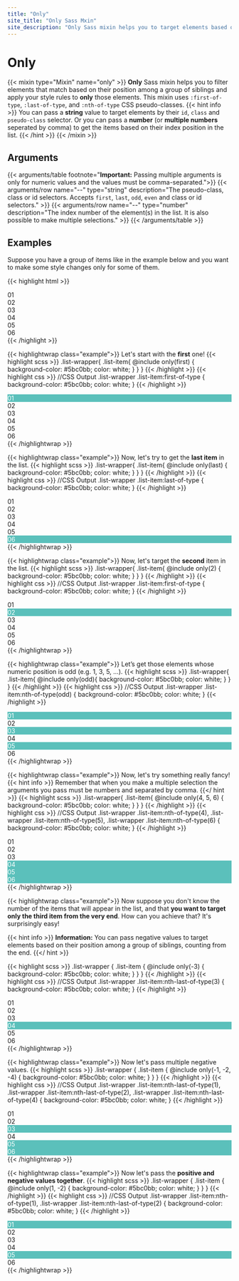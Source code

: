 ```yaml
---
title: "Only"
site_title: "Only Sass Mxin"
site_description: "Only Sass mixin helps you to target elements based on their position among siblings of same type (tag name). This mixin uses :first-of-type, :last-of-type, and :nth-of-type CSS pseudo-classes."
---
```


# Only

{{< mixin type="Mixin" name="only" >}}
**Only** Sass mixin helps you to filter elements that match based on their position among a group of siblings and apply your style rules to **only** those elements. This mixin uses `:first-of-type`, `:last-of-type`, and `:nth-of-type` CSS pseudo-classes.
{{< hint info >}}
You can pass a **string** value to target elements by their `id`, `class` and `pseudo-class` selector. Or you can pass a **number** (or **multiple numbers** seperated by comma) to get the items based on their index position in the list.
{{< /hint >}}
{{< /mixin >}}

## Arguments

{{< arguments/table footnote="**Important:** Passing multiple arguments is only for numeric values and the values must be comma-separated.">}}
  {{< arguments/row name="--" type="string" description="The pseudo-class, class or id selectors. Accepts `first`, `last`, `odd`, `even` and class or id selectors." >}}
  {{< arguments/row name="--" type="number" description="The index number of the element(s) in the list. It is also possible to make multiple selections." >}}
{{< /arguments/table >}}

## Examples

Suppose you have a group of items like in the example below and you want to make some style changes only for some of them.

{{< highlight html >}}
<div class="list-wrapper">
  <div class="list-item">01</div>
  <div class="list-item">02</div>
  <div class="list-item">03</div>
  <div class="list-item">04</div>
  <div class="list-item">05</div>
  <div class="list-item">06</div>
</div>
{{< /highlight >}}

{{< highlightwrap class="example">}}
Let's start with the **first** one!
{{< highlight scss >}}
.list-wrapper{
  .list-item{
    @include only(first) {
      background-color: #5bc0bb;
      color: white;
    }
  }
}
{{< /highlight >}}
{{< highlight css >}}
//CSS Output
.list-wrapper .list-item:first-of-type {
  background-color: #5bc0bb;
  color: white;
}
{{< /highlight >}}
<style>
.list-wrapper.example01 .list-item:first-of-type {
  background-color: #5bc0bb;
  color: white;
}
</style>
<div class="list-wrapper example01">
  <div class="list-item">01</div>
  <div class="list-item">02</div>
  <div class="list-item">03</div>
  <div class="list-item">04</div>
  <div class="list-item">05</div>
  <div class="list-item">06</div>
</div>
{{< /highlightwrap >}}

{{< highlightwrap class="example">}}
Now, let's try to get the **last item** in the list.
{{< highlight scss >}}
.list-wrapper{
  .list-item{
    @include only(last) {
      background-color: #5bc0bb;
      color: white;
    }
  }
}
{{< /highlight >}}
{{< highlight css >}}
//CSS Output
.list-wrapper .list-item:last-of-type {
  background-color: #5bc0bb;
  color: white;
}
{{< /highlight >}}
<style>
.list-wrapper.example02 .list-item:last-of-type {
  background-color: #5bc0bb;
  color: white;
}
</style>
<div class="list-wrapper example02">
  <div class="list-item">01</div>
  <div class="list-item">02</div>
  <div class="list-item">03</div>
  <div class="list-item">04</div>
  <div class="list-item">05</div>
  <div class="list-item">06</div>
</div>
{{< /highlightwrap >}}


{{< highlightwrap class="example">}}
Now, let's target the **second** item in the list.
{{< highlight scss >}}
.list-wrapper{
  .list-item{
    @include only(2) {
      background-color: #5bc0bb;
      color: white;
    }
  }
}
{{< /highlight >}}
{{< highlight css >}}
//CSS Output
.list-wrapper .list-item:first-of-type {
  background-color: #5bc0bb;
  color: white;
}
{{< /highlight >}}
<style>
.list-wrapper.example03 .list-item:nth-of-type(2) {
  background-color: #5bc0bb;
  color: white;
}
</style>
<div class="list-wrapper example03">
  <div class="list-item">01</div>
  <div class="list-item">02</div>
  <div class="list-item">03</div>
  <div class="list-item">04</div>
  <div class="list-item">05</div>
  <div class="list-item">06</div>
</div>
{{< /highlightwrap >}}



{{< highlightwrap class="example">}}
Let’s get those elements whose numeric position is odd (e.g. 1, 3, 5, ...).
{{< highlight scss >}}
.list-wrapper{
  .list-item{
    @include only(odd){
      background-color: #5bc0bb;
      color: white;
    }
  }
}
{{< /highlight >}}
{{< highlight css >}}
//CSS Output
.list-wrapper .list-item:nth-of-type(odd) {
  background-color: #5bc0bb;
  color: white;
}
{{< /highlight >}}
<style>
.list-wrapper.example04 .list-item:nth-of-type(odd) {
  background-color: #5bc0bb;
  color: white;
}
</style>
<div class="list-wrapper example04">
  <div class="list-item">01</div>
  <div class="list-item">02</div>
  <div class="list-item">03</div>
  <div class="list-item">04</div>
  <div class="list-item">05</div>
  <div class="list-item">06</div>
</div>
{{< /highlightwrap >}}

{{< highlightwrap class="example">}}
Now, let's try something really fancy!
{{< hint info >}}
Remember that when you make a multiple selection the arguments you pass must be numbers and separated by comma.
{{</ hint >}}
{{< highlight scss >}}
.list-wrapper{
  .list-item{
    @include only(4, 5, 6) {
      background-color: #5bc0bb;
      color: white;
    }
  }
}
{{< /highlight >}}
{{< highlight css >}}
//CSS Output
.list-wrapper .list-item:nth-of-type(4), 
.list-wrapper .list-item:nth-of-type(5), 
.list-wrapper .list-item:nth-of-type(6) {
  background-color: #5bc0bb;
  color: white;
}
{{< /highlight >}}
<style>
.list-wrapper.example05 .list-item:nth-of-type(4), 
.list-wrapper.example05 .list-item:nth-of-type(5), 
.list-wrapper.example05 .list-item:nth-of-type(6) {
  background-color: #5bc0bb;
  color: white;
}
</style>
<div class="list-wrapper example05">
  <div class="list-item">01</div>
  <div class="list-item">02</div>
  <div class="list-item">03</div>
  <div class="list-item">04</div>
  <div class="list-item">05</div>
  <div class="list-item">06</div>
</div>
{{< /highlightwrap >}}

{{< highlightwrap class="example">}}
Now suppose you don't know the number of the items that will appear in the list, and that **you want to target only the third item from the very end**. How can you achieve that? It's surprisingly easy!

{{< hint info >}}
**Information:** You can pass negative values to target elements based on their position among a group of siblings, counting from the end.
{{</ hint >}}

{{< highlight scss >}}
.list-wrapper {
  .list-item {
    @include only(-3) {
      background-color: #5bc0bb;
      color: white;
    }
  }
}
{{< /highlight >}}
{{< highlight css >}}
//CSS Output
.list-wrapper .list-item:nth-last-of-type(3) {
  background-color: #5bc0bb;
  color: white;
}
{{< /highlight >}}
<style>
.list-wrapper.example06 .list-item:nth-last-of-type(3) {
  background-color: #5bc0bb;
  color: white;
}
</style>
<div class="list-wrapper example06">
  <div class="list-item exclude">01</div>
  <div class="list-item">02</div>
  <div class="list-item">03</div>
  <div class="list-item">04</div>
  <div class="list-item">05</div>
  <div class="list-item exclude">06</div>
</div>
{{< /highlightwrap >}}

{{< highlightwrap class="example">}}
Now let's pass multiple negative values.
{{< highlight scss >}}
.list-wrapper {
  .list-item {
    @include only(-1, -2, -4) {
      background-color: #5bc0bb;
      color: white;
    }
  }
}
{{< /highlight >}}
{{< highlight css >}}
//CSS Output
.list-wrapper .list-item:nth-last-of-type(1), 
.list-wrapper .list-item:nth-last-of-type(2), 
.list-wrapper .list-item:nth-last-of-type(4) {
  background-color: #5bc0bb;
  color: white;
}
{{< /highlight >}}
<style>
.list-wrapper.example07 .list-item:nth-last-of-type(1), 
.list-wrapper.example07 .list-item:nth-last-of-type(2), 
.list-wrapper.example07 .list-item:nth-last-of-type(4) {
  background-color: #5bc0bb;
  color: white;
}
</style>
<div class="list-wrapper example07">
  <div class="list-item exclude">01</div>
  <div class="list-item">02</div>
  <div class="list-item">03</div>
  <div class="list-item">04</div>
  <div class="list-item">05</div>
  <div class="list-item exclude">06</div>
</div>
{{< /highlightwrap >}}

{{< highlightwrap class="example">}}
Now let's pass the **positive and negative values ​​together**.
{{< highlight scss >}}
.list-wrapper {
  .list-item {
    @include only(1, -2) {
      background-color: #5bc0bb;
      color: white;
    }
  }
}
{{< /highlight >}}
{{< highlight css >}}
//CSS Output
.list-wrapper .list-item:nth-of-type(1), 
.list-wrapper .list-item:nth-last-of-type(2) {
  background-color: #5bc0bb;
  color: white;
}
{{< /highlight >}}
<style>
.list-wrapper.example08 .list-item:nth-of-type(1),
.list-wrapper.example08 .list-item:nth-last-of-type(2) {
  background-color: #5bc0bb;
  color: white;
}
</style>
<div class="list-wrapper example08">
  <div class="list-item exclude">01</div>
  <div class="list-item">02</div>
  <div class="list-item">03</div>
  <div class="list-item">04</div>
  <div class="list-item">05</div>
  <div class="list-item exclude">06</div>
</div>
{{< /highlightwrap >}}


